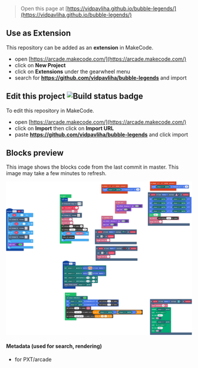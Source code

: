  


> Open this page at [https://vidpavliha.github.io/bubble-legends/](https://vidpavliha.github.io/bubble-legends/)

## Use as Extension

This repository can be added as an **extension** in MakeCode.

* open [https://arcade.makecode.com/](https://arcade.makecode.com/)
* click on **New Project**
* click on **Extensions** under the gearwheel menu
* search for **https://github.com/vidpavliha/bubble-legends** and import

## Edit this project ![Build status badge](https://github.com/vidpavliha/bubble-legends/workflows/MakeCode/badge.svg)

To edit this repository in MakeCode.

* open [https://arcade.makecode.com/](https://arcade.makecode.com/)
* click on **Import** then click on **Import URL**
* paste **https://github.com/vidpavliha/bubble-legends** and click import

## Blocks preview

This image shows the blocks code from the last commit in master.
This image may take a few minutes to refresh.

![A rendered view of the blocks](https://github.com/vidpavliha/bubble-legends/raw/master/.github/makecode/blocks.png)

#### Metadata (used for search, rendering)

* for PXT/arcade
<script src="https://makecode.com/gh-pages-embed.js"></script><script>makeCodeRender("{{ site.makecode.home_url }}", "{{ site.github.owner_name }}/{{ site.github.repository_name }}");</script>
